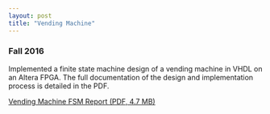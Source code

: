 ```yaml
---
layout: post
title: "Vending Machine"
---
```


### Fall 2016

Implemented a finite state machine design of a vending machine in VHDL on an Altera FPGA. The full documentation of the design and implementation process is detailed in the PDF.  

[Vending Machine FSM Report (PDF, 4.7 MB)](https://zackfravel.github.io/assets/pdf/vending.pdf)  

